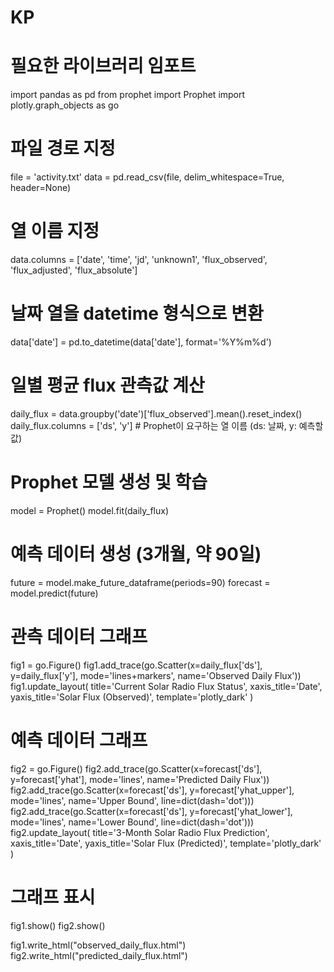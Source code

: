 # KP
# 필요한 라이브러리 임포트
import pandas as pd
from prophet import Prophet
import plotly.graph_objects as go

# 파일 경로 지정
file = 'activity.txt'
data = pd.read_csv(file, delim_whitespace=True, header=None)

# 열 이름 지정
data.columns = ['date', 'time', 'jd', 'unknown1', 'flux_observed', 'flux_adjusted', 'flux_absolute']

# 날짜 열을 datetime 형식으로 변환
data['date'] = pd.to_datetime(data['date'], format='%Y%m%d')

# 일별 평균 flux 관측값 계산
daily_flux = data.groupby('date')['flux_observed'].mean().reset_index()
daily_flux.columns = ['ds', 'y']  # Prophet이 요구하는 열 이름 (ds: 날짜, y: 예측할 값)

# Prophet 모델 생성 및 학습
model = Prophet()
model.fit(daily_flux)

# 예측 데이터 생성 (3개월, 약 90일)
future = model.make_future_dataframe(periods=90)
forecast = model.predict(future)

# 관측 데이터 그래프
fig1 = go.Figure()
fig1.add_trace(go.Scatter(x=daily_flux['ds'], y=daily_flux['y'], mode='lines+markers', name='Observed Daily Flux'))
fig1.update_layout(
    title='Current Solar Radio Flux Status',
    xaxis_title='Date',
    yaxis_title='Solar Flux (Observed)',
    template='plotly_dark'
)

# 예측 데이터 그래프
fig2 = go.Figure()
fig2.add_trace(go.Scatter(x=forecast['ds'], y=forecast['yhat'], mode='lines', name='Predicted Daily Flux'))
fig2.add_trace(go.Scatter(x=forecast['ds'], y=forecast['yhat_upper'], mode='lines', name='Upper Bound', line=dict(dash='dot')))
fig2.add_trace(go.Scatter(x=forecast['ds'], y=forecast['yhat_lower'], mode='lines', name='Lower Bound', line=dict(dash='dot')))
fig2.update_layout(
    title='3-Month Solar Radio Flux Prediction',
    xaxis_title='Date',
    yaxis_title='Solar Flux (Predicted)',
    template='plotly_dark'
)

# 그래프 표시
fig1.show()
fig2.show()

fig1.write_html("observed_daily_flux.html")
fig2.write_html("predicted_daily_flux.html")

